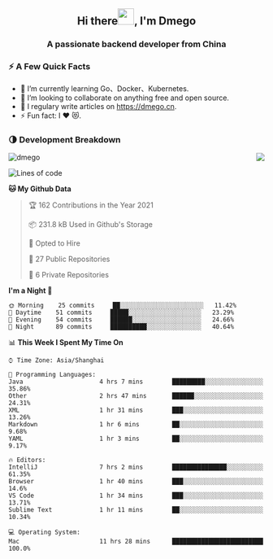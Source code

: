 <h2 align="center">Hi there<img src="https://cdn.jsdelivr.net/gh/dmego/images/img/Hi.gif" height="32" />, I'm Dmego </h2>
<h3 align="center">A passionate backend developer from China</h3>

### ⚡️ A Few Quick Facts

<ul>
    <li> 🌱 I’m currently learning Go、Docker、Kubernetes.</li>
    <li> 👯 I’m looking to collaborate on anything free and open source.</li>
    <li> 📝 I regulary write articles on <a href="https://dmego.cn">https://dmego.cn</a>.</li>
    <li> ⚡ Fun fact: I ❤️ 😻.</li>
</ul>

### 🌗 Development Breakdown

<img src="https://komarev.com/ghpvc/?username=dmego" alt="dmego" />

<img align="right" src="https://github-readme-stats.vercel.app/api?username=dmego&show_icons=true&icon_color=1573B3&hide_title=true&text_color=718096&bg_color=00000000&hide_border=true"/>

<!--START_SECTION:waka-->
![Lines of code](https://img.shields.io/badge/From%20Hello%20World%20I%27ve%20Written-228294%20lines%20of%20code-blue)

**🐱 My Github Data** 

> 🏆 162 Contributions in the Year 2021
 > 
> 📦 231.8 kB Used in Github's Storage 
 > 
> 💼 Opted to Hire
 > 
> 📜 27 Public Repositories 
 > 
> 🔑 6 Private Repositories  
 > 
**I'm a Night 🦉** 

```text
🌞 Morning    25 commits     ██░░░░░░░░░░░░░░░░░░░░░░░   11.42% 
🌆 Daytime    51 commits     █████░░░░░░░░░░░░░░░░░░░░   23.29% 
🌃 Evening    54 commits     ██████░░░░░░░░░░░░░░░░░░░   24.66% 
🌙 Night      89 commits     ██████████░░░░░░░░░░░░░░░   40.64%

```


📊 **This Week I Spent My Time On** 

```text
⌚︎ Time Zone: Asia/Shanghai

💬 Programming Languages: 
Java                     4 hrs 7 mins        █████████░░░░░░░░░░░░░░░░   35.86% 
Other                    2 hrs 47 mins       ██████░░░░░░░░░░░░░░░░░░░   24.31% 
XML                      1 hr 31 mins        ███░░░░░░░░░░░░░░░░░░░░░░   13.26% 
Markdown                 1 hr 6 mins         ██░░░░░░░░░░░░░░░░░░░░░░░   9.68% 
YAML                     1 hr 3 mins         ██░░░░░░░░░░░░░░░░░░░░░░░   9.17%

🔥 Editors: 
IntelliJ                 7 hrs 2 mins        ███████████████░░░░░░░░░░   61.35% 
Browser                  1 hr 40 mins        ███░░░░░░░░░░░░░░░░░░░░░░   14.6% 
VS Code                  1 hr 34 mins        ███░░░░░░░░░░░░░░░░░░░░░░   13.71% 
Sublime Text             1 hr 11 mins        ██░░░░░░░░░░░░░░░░░░░░░░░   10.34%

💻 Operating System: 
Mac                      11 hrs 28 mins      █████████████████████████   100.0%

```


<!--END_SECTION:waka-->
